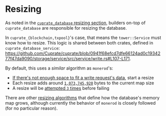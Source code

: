 # Resizing
As noted in the [`cuprate_database` resizing section](../../db/resizing.md),
builders on-top of `cuprate_database` are responsible for resizing the database.

In `cuprate_{blockchain,txpool}`'s case, that means the `tower::Service` must know
how to resize. This logic is shared between both crates, defined in `cuprate_database_service`:
<https://github.com/Cuprate/cuprate/blob/0941f68efcd7dfe66124ad0c1934277f47da9090/storage/service/src/service/write.rs#L107-L171>.

By default, this uses a _similar_ algorithm as `monerod`'s:

- [If there's not enough space to fit a write request's data](https://github.com/Cuprate/cuprate/blob/0941f68efcd7dfe66124ad0c1934277f47da9090/storage/service/src/service/write.rs#L130), start a resize
- Each resize adds around [`1,073,745,920`](https://github.com/Cuprate/cuprate/blob/2ac90420c658663564a71b7ecb52d74f3c2c9d0f/database/src/resize.rs#L104-L160) bytes to the current map size
- A resize will be [attempted `3` times](https://github.com/Cuprate/cuprate/blob/0941f68efcd7dfe66124ad0c1934277f47da9090/storage/service/src/service/write.rs#L110) before failing

There are other [resizing algorithms](https://doc.cuprate.org/cuprate_database/resize/enum.ResizeAlgorithm.html) that define how the database's memory map grows, although currently the behavior of `monerod` is closely followed (for no particular reason).